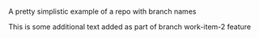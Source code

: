 A pretty simplistic example of a repo with branch names

This is some additional text added as part of branch work-item-2 feature